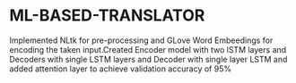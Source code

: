# ML-BASED-TRANSLATOR
Implemented NLtk for pre-processing and GLove Word Embeedings for encoding the taken input.Created Encoder model with two lSTM layers and Decoders with single  LSTM layers and Decoder with single layer LSTM and added attention layer to achieve validation accuracy of 95%

